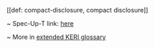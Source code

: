 [[def: compact-disclosure, compact disclosure]]

~ Spec-Up-T link: <a href='https://weboftrust.github.io/WOT-terms/docs/glossary/compact-disclosure'>here</a>

~ More in <a href="https://weboftrust.github.io/WOT-terms/docs/glossary/compact-disclosure">extended KERI glossary</a>
